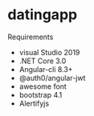 # datingapp
Requirements

 - visual Studio 2019
 - .NET Core 3.0
 - Angular-cli 8.3+
 - @auth0/angular-jwt
 - awesome font
 - bootstrap 4.1
 - Alertifyjs
